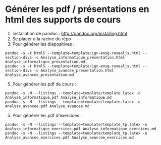 # Générer les pdf / présentations en html des supports de cours

1. Installation de pandoc : <http://pandoc.org/installing.html>
2. Se placer à la racine du répo
3. Pour générer les diapositives :
```shell
pandoc -s -t html5 --template=template/ign-ensg-revealjs.html --section-divs -o Analyse_informatique_presentation.html Analyse_informatique_presentation.md
pandoc -s -t html5 --template=template/ign-ensg-revealjs.html --section-divs -o Analyse_avancee_presentation.html Analyse_avancee_presentation.md
```

5. Pour générer les pdf de cours :
```shell
pandoc -s -N --listings --template=template/template.latex -o Analyse_informatique.pdf Analyse_informatique.md 
pandoc -s -N --listings --template=template/template.latex -o Analyse_avancee.pdf Analyse_avancee.md 
```

5. Pour générer les pdf d'exercices :
```shell
pandoc -s -N --listings --template=template/template_tp.latex -o Analyse_informatique_exercices.pdf Analyse_informatique_exercices.md 
pandoc -s -N --listings --template=template/template_tp.latex -o Analyse_avancee_exercices.pdf Analyse_avancee_exercices.md 
```
